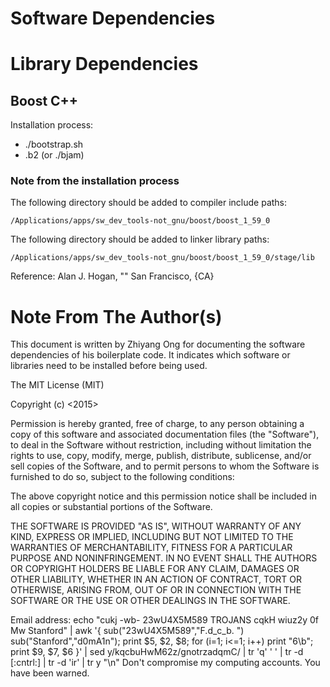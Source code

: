 #	Software Dependencies












#	Library Dependencies

##	Boost C++

Installation process:
+	./bootstrap.sh
+	.b2		(or ./bjam)

### Note from the installation process

The following directory should be added to compiler include paths:

    /Applications/apps/sw_dev_tools-not_gnu/boost/boost_1_59_0

The following directory should be added to linker library paths:

    /Applications/apps/sw_dev_tools-not_gnu/boost/boost_1_59_0/stage/lib






Reference:
Alan J. Hogan, ""
San Francisco, {CA}











#	Note From The Author(s)

This document is written by Zhiyang Ong for documenting the software dependencies of his boilerplate code.
It indicates which software or libraries need to be installed before being used.

The MIT License (MIT)

Copyright (c) <2015> <Zhiyang Ong>

Permission is hereby granted, free of charge, to any person obtaining a copy of this software and associated documentation files (the "Software"), to deal in the Software without restriction, including without limitation the rights to use, copy, modify, merge, publish, distribute, sublicense, and/or sell copies of the Software, and to permit persons to whom the Software is furnished to do so, subject to the following conditions:

The above copyright notice and this permission notice shall be included in all copies or substantial portions of the Software.

THE SOFTWARE IS PROVIDED "AS IS", WITHOUT WARRANTY OF ANY KIND, EXPRESS OR IMPLIED, INCLUDING BUT NOT LIMITED TO THE WARRANTIES OF MERCHANTABILITY, FITNESS FOR A PARTICULAR PURPOSE AND NONINFRINGEMENT. IN NO EVENT SHALL THE AUTHORS OR COPYRIGHT HOLDERS BE LIABLE FOR ANY CLAIM, DAMAGES OR OTHER LIABILITY, WHETHER IN AN ACTION OF CONTRACT, TORT OR OTHERWISE, ARISING FROM, OUT OF OR IN CONNECTION WITH THE SOFTWARE OR THE USE OR OTHER DEALINGS IN THE SOFTWARE.

Email address: echo "cukj -wb- 23wU4X5M589 TROJANS cqkH wiuz2y 0f Mw Stanford" | awk '{ sub("23wU4X5M589","F.d_c_b. ") sub("Stanford","d0mA1n"); print $5, $2, $8; for (i=1; i<=1; i++) print "6\b"; print $9, $7, $6 }' | sed y/kqcbuHwM62z/gnotrzadqmC/ | tr 'q' ' ' | tr -d [:cntrl:] | tr -d 'ir' | tr y "\n"		Don't compromise my computing accounts. You have been warned.








